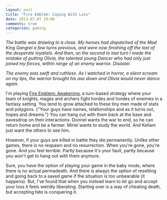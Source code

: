 ```yaml
---
layout: post
title: "Fire Emblem: Coping With Loss"
date: 2013-07-07 19:00
comments: true
categories: gaming
---
```


_The battle was drawing to a close. My heroes had dispatched of the
Mad King Gangrel a few turns previous, and were now finishing off the
last of the desperate loyalists. And then, on the second to last turn
I made the mistake of putting Olivia, the talented young Dancer who
had only just joined my forces, within range of an enemy
warrior. Disaster._

_The enemy was swift and ruthless. As I watched in horror, a silent
scream on my lips, the warrior brought his axe down and Olivia would
never dance again._

I'm playing [Fire Emblem: Awakening][game], a turn-based strategy
where your team of knights, mages and archers fight hordes and hordes
of enemies in a fantasy setting. You tend to grow attached to these
tiny men made of stats and polygons. {"Your guys have names,
relationships and as it turns out, hopes and dreams."} You can hang out
with them back at the base and eavesdrop on their interactions. Donnel
wants the war to end, so he can return home and be a farmer. Miriel
wants to study the world. And Kellam just want the others to see him.

However, if your guys are killed in battle they die permanently.
Unlike other games, there is no respawn and no resurrection. When
you're gone, you're gone. And you feel terrible. Partly because it's
your fault, partly because you won't get to hang out with them
anymore.

Sure, you have the option of playing your game in the baby mode, where
there is no actual permadeath. And there is always the option of
resetting and going back to a saved game if the situation is too
unbearable (it happens). But, I've found that when you instead learn
to let go and accept your loss it feels weirdly liberating. Starting
over is a way of cheating death, but accepting fate is conquering it.

[game]:http://fireemblem.nintendo.com/
